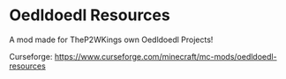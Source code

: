 # Oedldoedl Resources
A mod made for TheP2WKings own Oedldoedl Projects!

Curseforge: https://www.curseforge.com/minecraft/mc-mods/oedldoedl-resources
